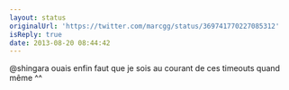 ```yaml
---
layout: status
originalUrl: 'https://twitter.com/marcgg/status/369741770227085312'
isReply: true
date: 2013-08-20 08:44:42
---
```


@shingara ouais enfin faut que je sois au courant de ces timeouts quand même ^^
